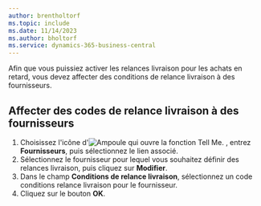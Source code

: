```yaml
---
author: brentholtorf
ms.topic: include
ms.date: 11/14/2023
ms.author: bholtorf
ms.service: dynamics-365-business-central
---
```

Afin que vous puissiez activer les relances livraison pour les achats en retard, vous devez affecter des conditions de relance livraison à des fournisseurs.  

## <a name="to-assign-delivery-reminder-codes-to-vendors"></a>Affecter des codes de relance livraison à des fournisseurs

1. Choisissez l'icône d'![Ampoule qui ouvre la fonction Tell Me.](../../../media/ui-search/search_small.png "Dites-moi ce que vous voulez faire") , entrez **Fournisseurs**, puis sélectionnez le lien associé.  
2. Sélectionnez le fournisseur pour lequel vous souhaitez définir des relances livraison, puis cliquez sur **Modifier**.  
3. Dans le champ **Conditions de relance livraison**, sélectionnez un code conditions relance livraison pour le fournisseur.  
4. Cliquez sur le bouton **OK**.  

